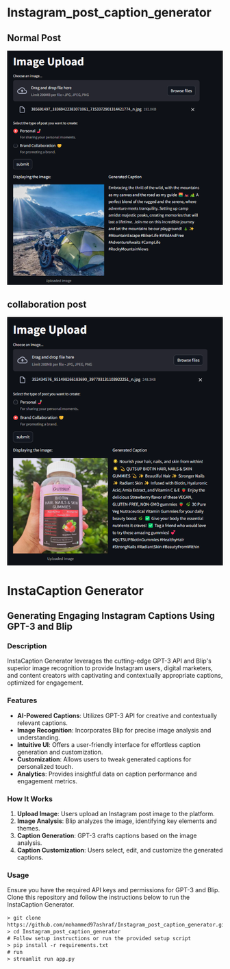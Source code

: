 # Instagram_post_caption_generator
## Normal Post
![](https://github.com/mohammed97ashraf/Instagram_post_caption_generator/blob/main/Images/Screenshot%202023-10-14%2001342811.png)

## collaboration post
![](https://github.com/mohammed97ashraf/Instagram_post_caption_generator/blob/main/Images/Screenshot%202023-10-14%2001355312.png)

# InstaCaption Generator

## Generating Engaging Instagram Captions Using GPT-3 and Blip

### Description

InstaCaption Generator leverages the cutting-edge GPT-3 API and Blip's superior image recognition to provide Instagram users, digital marketers, and content creators with captivating and contextually appropriate captions, optimized for engagement. 

### Features

- **AI-Powered Captions**: Utilizes GPT-3 API for creative and contextually relevant captions.
- **Image Recognition**: Incorporates Blip for precise image analysis and understanding.
- **Intuitive UI**: Offers a user-friendly interface for effortless caption generation and customization.
- **Customization**: Allows users to tweak generated captions for personalized touch.
- **Analytics**: Provides insightful data on caption performance and engagement metrics.

### How It Works

1. **Upload Image**: Users upload an Instagram post image to the platform.
2. **Image Analysis**: Blip analyzes the image, identifying key elements and themes.
3. **Caption Generation**: GPT-3 crafts captions based on the image analysis.
4. **Caption Customization**: Users select, edit, and customize the generated captions.


### Usage

Ensure you have the required API keys and permissions for GPT-3 and Blip. Clone this repository and follow the instructions below to run the InstaCaption Generator.

```
> git clone https://github.com/mohammed97ashraf/Instagram_post_caption_generator.git
> cd Instagram_post_caption_generator
# Follow setup instructions or run the provided setup script
> pip install -r requirements.txt
# run
> streamlit run app.py
```


